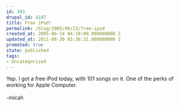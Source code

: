 ```yaml
---
id: 393
drupal_id: 4197
title: Free iPod!
permalink: /blog/2005/06/13/free-ipod
created_at: 2005-06-14 04:10:00.000000000 Z
updated_at: 2011-08-20 03:36:31.000000000 Z
promoted: true
state: published
tags:
- Uncategorized
---
```

Yep. I got a free iPod today, with 101 songs on it. One of the perks of working for Apple Computer.<br /><br />-micah
